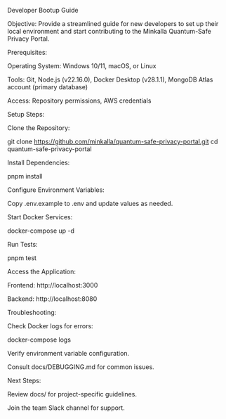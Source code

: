 Developer Bootup Guide

Objective: Provide a streamlined guide for new developers to set up their local environment and start contributing to the Minkalla Quantum-Safe Privacy Portal.

Prerequisites:

Operating System: Windows 10/11, macOS, or Linux

Tools: Git, Node.js (v22.16.0), Docker Desktop (v28.1.1), MongoDB Atlas account (primary database)

Access: Repository permissions, AWS credentials

Setup Steps:

Clone the Repository:

git clone https://github.com/minkalla/quantum-safe-privacy-portal.git
cd quantum-safe-privacy-portal

Install Dependencies:

pnpm install

Configure Environment Variables:

Copy .env.example to .env and update values as needed.

Start Docker Services:

docker-compose up -d

Run Tests:

pnpm test

Access the Application:

Frontend: http://localhost:3000

Backend: http://localhost:8080

Troubleshooting:

Check Docker logs for errors:

docker-compose logs

Verify environment variable configuration.

Consult docs/DEBUGGING.md for common issues.

Next Steps:

Review docs/ for project-specific guidelines.

Join the team Slack channel for support.

